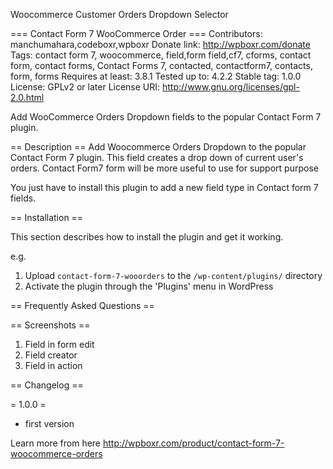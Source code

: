 Woocommerce Customer Orders Dropdown Selector

=== Contact Form 7 WooCommerce Order ===
Contributors: manchumahara,codeboxr,wpboxr
Donate link: http://wpboxr.com/donate
Tags: contact form 7, woocommerce, field,form field,cf7, cforms, contact form, contact forms, Contact Forms 7, contacted, contactform7, contacts, form, forms
Requires at least: 3.8.1
Tested up to: 4.2.2
Stable tag: 1.0.0
License: GPLv2 or later
License URI: http://www.gnu.org/licenses/gpl-2.0.html

Add WooCommerce Orders Dropdown fields to the popular Contact Form 7 plugin.

== Description ==
Add Woocommerce Orders Dropdown to the popular Contact Form 7 plugin. This field creates a drop down of current user's orders. 
Contact Form7 form will be more useful to use for support purpose

You just have to install this plugin to add a new field type in Contact form 7 fields.

== Installation ==

This section describes how to install the plugin and get it working.

e.g.

1. Upload `contact-form-7-wooorders` to the `/wp-content/plugins/` directory
1. Activate the plugin through the 'Plugins' menu in WordPress

== Frequently Asked Questions ==


== Screenshots ==

1. Field in form edit
2. Field creator
3. Field in action

== Changelog ==

= 1.0.0 =
* first version





Learn more from here http://wpboxr.com/product/contact-form-7-woocommerce-orders

